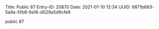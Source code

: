 Title: Public 87
Entry-ID: 20870
Date: 2021-01-10 12:34
UUID: 9871b683-5a9a-5fb8-9a16-d029a5d9cfe9

public 87
